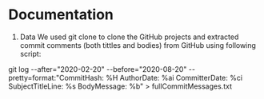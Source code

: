 # Documentation

1.	Data
We used git clone to clone the GitHub projects and extracted commit comments (both tittles and bodies) from GitHub using following script:

git log --after="2020-02-20" --before="2020-08-20" --pretty=format:"CommitHash: %H AuthorDate: %ai CommitterDate: %ci SubjectTitleLine: %s BodyMessage: %b" > fullCommitMessages.txt

